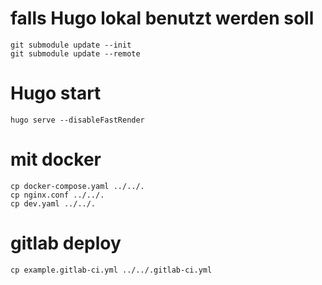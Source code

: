 
# falls Hugo lokal benutzt werden soll

    git submodule update --init
    git submodule update --remote

# Hugo start

    hugo serve --disableFastRender

# mit docker

    cp docker-compose.yaml ../../.    
    cp nginx.conf ../../.    
    cp dev.yaml ../../.

# gitlab deploy

    cp example.gitlab-ci.yml ../../.gitlab-ci.yml